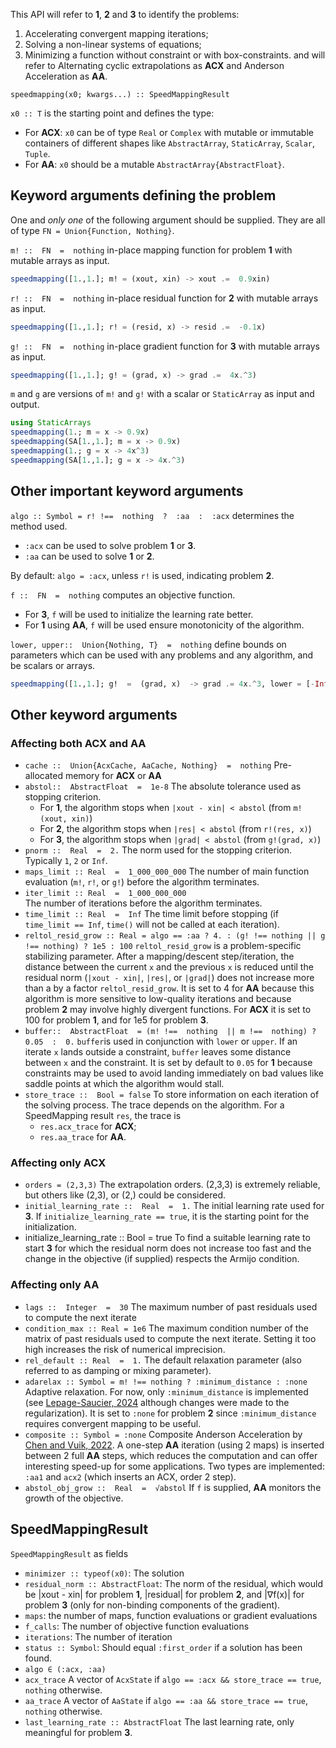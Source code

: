 This API will refer to **1**, **2** and **3** to identify the problems:
1) Accelerating convergent mapping iterations;
2) Solving a non-linear systems of equations;
3) Minimizing a function without constraint or with box-constraints.
and will refer to Alternating cyclic extrapolations as **ACX** and Anderson Acceleration as **AA**.

`speedmapping(x0; kwargs...) :: SpeedMappingResult`

`x0 :: T` is the starting point and defines the type:
- For **ACX**: `x0` can be of type `Real` or `Complex` with mutable or immutable containers of different shapes like `AbstractArray`, `StaticArray`, `Scalar`, `Tuple`.
- For **AA**: `x0` should be a mutable `AbstractArray{AbstractFloat}`.

## Keyword arguments defining the problem
One and _only one_ of the following argument should be supplied. They are all of type `FN = Union{Function, Nothing}`.

`m! ::  FN  =  nothing` in-place mapping function for problem **1** with mutable arrays as input. 
```Julia
speedmapping([1.,1.]; m! = (xout, xin) -> xout .=  0.9xin)
```
`r! ::  FN  =  nothing` in-place residual function for **2** with mutable arrays as input. 
```Julia
speedmapping([1.,1.]; r! = (resid, x) -> resid .=  -0.1x)
```
`g! ::  FN  =  nothing` in-place gradient function for **3** with mutable arrays as input. 
```Julia
speedmapping([1.,1.]; g! = (grad, x) -> grad .=  4x.^3)
```
`m` and `g` are versions of `m!` and `g!` with a scalar or `StaticArray` as input and output.
```Julia
using StaticArrays
speedmapping(1.; m = x -> 0.9x)
speedmapping(SA[1.,1.]; m = x -> 0.9x)
speedmapping(1.; g = x -> 4x^3)
speedmapping(SA[1.,1.]; g = x -> 4x.^3)
```
## Other important keyword arguments

`algo :: Symbol = r! !==  nothing  ?  :aa  :  :acx` determines the method used.
- `:acx` can be used to solve problem **1** or **3**.
- `:aa` can be used to solve **1** or **2**. 

By default: `algo = :acx`, unless `r!` is used, indicating problem **2**.

`f ::  FN  =  nothing` computes an objective function. 
- For **3**, `f` will be used to initialize the learning rate better.
- For  **1** using **AA**, `f` will be used ensure monotonicity of the algorithm. 

`lower, upper::  Union{Nothing, T}  =  nothing` define bounds on parameters which can be used with any problems and any algorithm, and be scalars or arrays.
```Julia
speedmapping([1.,1.]; g!  =  (grad, x)  -> grad .= 4x.^3, lower = [-Inf,2.])
```
## Other keyword arguments
### Affecting both **ACX** and **AA**
- `cache ::  Union{AcxCache, AaCache, Nothing}  =  nothing`
 Pre-allocated memory for **ACX** or **AA**
- `abstol::  AbstractFloat  =  1e-8`
 The absolute tolerance used as stopping criterion. 
  - For **1**, the algorithm stops when `|xout - xin| < abstol` (from `m!(xout, xin)`)
  - For **2**, the algorithm stops when `|res| < abstol` (from `r!(res, x)`)
  - For **3**, the algorithm stops when `|grad| < abstol` (from `g!(grad, x)`)
- `pnorm ::  Real  =  2.`
 The norm used for the stopping criterion. Typically `1`, `2` or `Inf`.  
- `maps_limit :: Real  =  1_000_000_000`
 The number of main function evaluation (`m!`, `r!`, or `g!`) before the algorithm terminates.
- `iter_limit :: Real  =  1_000_000_000`  
 The number of iterations before the algorithm terminates.
- `time_limit :: Real  =  Inf`
  The time limit before stopping (if `time_limit == Inf`, `time()` will not be called at each iteration).
- `reltol_resid_grow :: Real = algo == :aa ? 4. : (g! !== nothing || g !== nothing) ? 1e5 : 100`
 `reltol_resid_grow` is a problem-specific stabilizing parameter. After a mapping/descent step/iteration, the distance between the current `x` and the previous `x` is reduced until the residual norm (`|xout - xin|`, `|res|`, or `|grad|`) does not increase more than a by a factor `reltol_resid_grow`. It is set to 4 for **AA** because this algorithm is more sensitive to low-quality iterations and because problem **2** may involve highly divergent functions. For **ACX** it is set to 100 for problem **1**, and for 1e5 for problem **3**.
- `buffer::  AbstractFloat  = (m! !==  nothing  || m !==  nothing) ?  0.05  :  0.`
 `buffer`is used in conjunction with `lower` or `upper`. If an iterate `x` lands outside a constraint, `buffer` leaves some distance between `x` and the constraint. It is set by default to `0.05` for **1** because constraints may be used to avoid landing immediately on bad values like saddle points at which the algorithm would stall. 
- `store_trace ::  Bool = false`
 To store information on each iteration of the solving process. The trace depends on the algorithm. For a SpeedMapping result `res`, the trace is 
  - `res.acx_trace` for **ACX**;
  - `res.aa_trace` for **AA**.

### Affecting only **ACX**
- `orders = (2,3,3)`
 The extrapolation orders. (2,3,3) is extremely reliable, but others like (2,3), or (2,) could be considered.
- `initial_learning_rate ::  Real  =  1.`
 The initial learning rate used for **3**. If `initialize_learning_rate == true`, it is the starting point for the initialization.
- initialize_learning_rate ::  Bool  =  true
 To find a suitable learning rate to start **3** for which the residual norm does not increase too fast and the change in the objective (if supplied) respects the Armijo condition.
### Affecting only **AA**
- `lags ::  Integer  =  30`
 The maximum number of past residuals used to compute the next iterate
- `condition_max :: Real = 1e6`
  The maximum condition number of the matrix of past residuals used to compute the next iterate. Setting it too high increases the risk of numerical imprecision.
- `rel_default :: Real  =  1.`
  The default relaxation parameter (also referred to as damping or mixing parameter).
- `adarelax :: Symbol = m! !== nothing ? :minimum_distance : :none`
 Adaptive relaxation. For now, only `:minimum_distance` is implemented (see [Lepage-Saucier, 2024](https://arxiv.org/abs/2408.16920) although changes were made to the regularization). It is set to `:none` for problem **2** since `:minimum_distance` requires convergent mapping to be useful.
- `composite :: Symbol = :none`
 Composite Anderson Acceleration by [Chen and Vuik, 2022](https://onlinelibrary.wiley.com/doi/abs/10.1002/nme.7096).
A one-step **AA** iteration (using 2 maps) is inserted between 2 full **AA** steps, which reduces  the computation and can offer interesting speed-up for some applications. Two types are implemented: `:aa1` and `acx2` (which inserts an ACX, order 2 step).
- `abstol_obj_grow ::  Real  =  √abstol` 
 If `f` is supplied,  **AA** monitors the growth of the objective. 

## SpeedMappingResult
``SpeedMappingResult`` as fields
- ``minimizer :: typeof(x0)``: The solution
- ``residual_norm :: AbstractFloat``: The norm of the residual, which would be |xout - xin| for problem **1**, |residual| for problem **2**, and |∇f(x)| for problem **3** (only for non-binding components of the gradient).
- ``maps``: the number of maps, function evaluations or gradient evaluations
- ``f_calls``: The number of objective function evaluations
- ``iterations``: The number of iteration
- ``status :: Symbol``: Should equal ``:first_order`` if a solution has been found.
- ``algo ∈ (:acx, :aa)``
- ``acx_trace`` A vector of ``AcxState`` if `algo == :acx && store_trace == true`, `nothing` otherwise.
- ``aa_trace`` A vector of ``AaState`` if `algo == :aa && store_trace == true`, `nothing` otherwise.
- ``last_learning_rate :: AbstractFloat`` The last learning rate, only meaningful for problem **3**.
